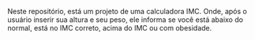 Neste repositório, está um projeto de uma calculadora IMC. Onde, após o usuário inserir sua altura e seu peso, ele informa se você está abaixo do normal, está no IMC correto, acima do IMC ou com obesidade.

